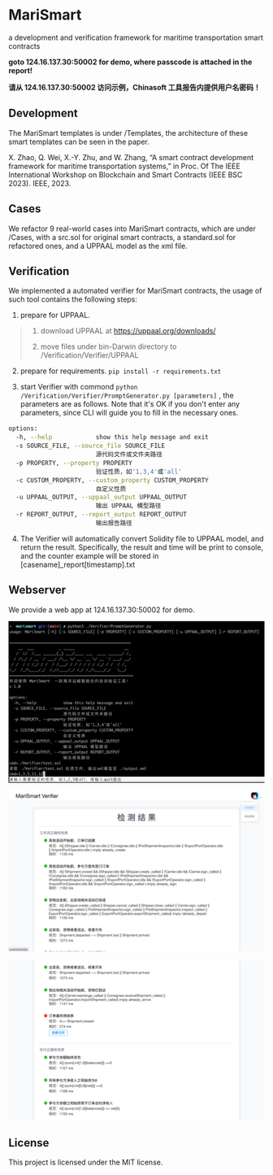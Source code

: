 # MariSmart

a development and verification framework for maritime transportation smart contracts 

**goto 124.16.137.30:50002 for demo, where passcode is attached in the report!**

**请从 124.16.137.30:50002 访问示例，Chinasoft 工具报告内提供用户名密码！**

## Development

The MariSmart templates is under /Templates, the architecture of these smart templates can be seen in the paper.

X. Zhao, Q. Wei, X.-Y. Zhu, and W. Zhang, “A smart contract  development framework for maritime transportation systems,”  in Proc. Of The IEEE International Workshop on Blockchain  and Smart Contracts (IEEE BSC 2023). IEEE, 2023.

## Cases

We refactor 9 real-world cases into MariSmart contracts, which are under /Cases, with a src.sol for original smart contracts, a standard.sol for refactored ones, and a UPPAAL model as the xml file. 

## Verification

We implemented a automated verifier for MariSmart contracts, the usage of such tool contains the following steps:

1. prepare for UPPAAL. 

> 1. download UPPAAL at https://uppaal.org/downloads/
> 
> 2. move files under bin-Darwin directory to /Verification/Verifier/UPPAAL

2. prepare for requirements. ```pip install -r requirements.txt```

3. start Verifier with commond ```python /Verification/Verifier/PromptGenerator.py [parameters]``` , the parameters are as follows. Note that it's OK if you don't enter any parameters, since CLI will guide you to fill in the necessary ones.

```bash
options:
  -h, --help            show this help message and exit
  -s SOURCE_FILE, --source_file SOURCE_FILE
                        源代码文件或文件夹路径
  -p PROPERTY, --property PROPERTY
                        验证性质，如'1,3,4'或'all'
  -c CUSTOM_PROPERTY, --custom_property CUSTOM_PROPERTY
                        自定义性质
  -u UPPAAL_OUTPUT, --uppaal_output UPPAAL_OUTPUT
                        输出 UPPAAL 模型路径
  -r REPORT_OUTPUT, --report_output REPORT_OUTPUT
                        输出报告路径
```

4. The Verifier will automatically convert Solidity file to UPPAAL model, and return the result. Specifically, the result and time will be print to console, and the counter example will be stored in [casename]_report[timestamp].txt

## Webserver

We provide a web app at 124.16.137.30:50002 for demo.

![type in source path](https://github.com/MariSmartSourceCode/MariSmart/blob/main/figures/1.png)

![select properties to verify](https://github.com/MariSmartSourceCode/MariSmart/blob/main/figures/2.png)

![return the results](https://github.com/MariSmartSourceCode/MariSmart/blob/main/figures/3.png)

## License

This project is licensed under the MIT license.
